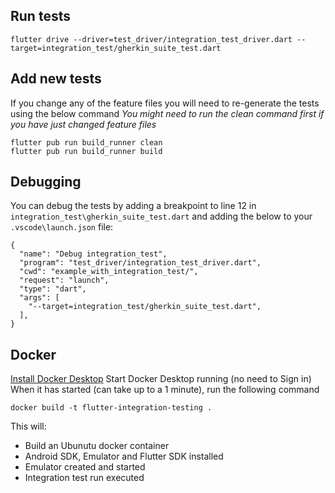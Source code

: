 ## Run tests
```
flutter drive --driver=test_driver/integration_test_driver.dart --target=integration_test/gherkin_suite_test.dart
```

## Add new tests
If you change any of the feature files you will need to re-generate the tests using the below command
_You might need to run the clean command first if you have just changed feature files_
```
flutter pub run build_runner clean
flutter pub run build_runner build
```

## Debugging
You can debug the tests by adding a breakpoint to line 12 in `integration_test\gherkin_suite_test.dart` and adding the below to your `.vscode\launch.json` file:
```
{
  "name": "Debug integration_test",
  "program": "test_driver/integration_test_driver.dart",
  "cwd": "example_with_integration_test/",
  "request": "launch",
  "type": "dart",
  "args": [
    "--target=integration_test/gherkin_suite_test.dart",
  ],
}
```

## Docker

[Install Docker Desktop](https://docs.docker.com/engine/install/)
Start Docker Desktop running (no need to Sign in)
When it has started (can take up to a 1 minute), run the following command
```
docker build -t flutter-integration-testing .
```
This will:
- Build an Ubunutu docker container
- Android SDK, Emulator and Flutter SDK installed
- Emulator created and started
- Integration test run executed